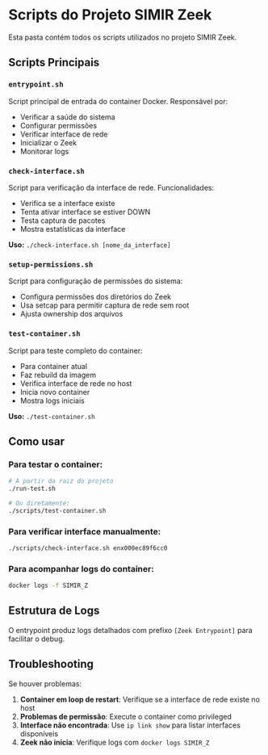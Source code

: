 # Scripts do Projeto SIMIR Zeek

Esta pasta contém todos os scripts utilizados no projeto SIMIR Zeek.

## Scripts Principais

### `entrypoint.sh`
Script principal de entrada do container Docker. Responsável por:
- Verificar a saúde do sistema
- Configurar permissões
- Verificar interface de rede
- Inicializar o Zeek
- Monitorar logs

### `check-interface.sh`
Script para verificação da interface de rede. Funcionalidades:
- Verifica se a interface existe
- Tenta ativar interface se estiver DOWN
- Testa captura de pacotes
- Mostra estatísticas da interface

**Uso:** `./check-interface.sh [nome_da_interface]`

### `setup-permissions.sh`
Script para configuração de permissões do sistema:
- Configura permissões dos diretórios do Zeek
- Usa setcap para permitir captura de rede sem root
- Ajusta ownership dos arquivos

### `test-container.sh`
Script para teste completo do container:
- Para container atual
- Faz rebuild da imagem
- Verifica interface de rede no host
- Inicia novo container
- Mostra logs iniciais

**Uso:** `./test-container.sh`

## Como usar

### Para testar o container:
```bash
# A partir da raiz do projeto
./run-test.sh

# Ou diretamente:
./scripts/test-container.sh
```

### Para verificar interface manualmente:
```bash
./scripts/check-interface.sh enx000ec89f6cc0
```

### Para acompanhar logs do container:
```bash
docker logs -f SIMIR_Z
```

## Estrutura de Logs

O entrypoint produz logs detalhados com prefixo `[Zeek Entrypoint]` para facilitar o debug.

## Troubleshooting

Se houver problemas:

1. **Container em loop de restart**: Verifique se a interface de rede existe no host
2. **Problemas de permissão**: Execute o container como privileged
3. **Interface não encontrada**: Use `ip link show` para listar interfaces disponíveis
4. **Zeek não inicia**: Verifique logs com `docker logs SIMIR_Z`
